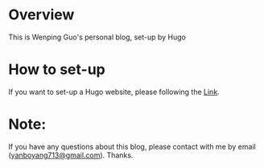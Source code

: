 # Overview
This is  Wenping Guo's personal blog, set-up by Hugo

# How to set-up
If you want to set-up a Hugo website, please following the [Link](https://www.guowenping.com).

# Note:
If you have any questions about this blog, please contact with me by email (yanboyang713@gmail.com). Thanks.
